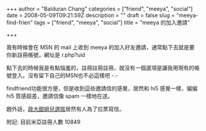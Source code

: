 +++
author = "Balduran Chang"
categories = ["friend", "meeya", "social"]
date = 2008-05-09T09:21:59Z
description = ""
draft = false
slug = "meeya-find-frien"
tags = ["friend", "meeya", "social"]
title = "meeya 的加入邀請"

+++


我有時候會在 MSN 的 mail 上收到 meeya 的加入好友邀請，通常點下去就是要你新註冊帳號，網址是 r.php?uid

點下去的時候我是有點惱羞的，註冊註冊註冊，就沒有一個選項是讓我用現有的帳號登入。沒有留下自己的MSN也不必這樣吧 -.-

findfriend功能很方便，但是收到這些邀請信的感覺，居然和 hi5 感覺一樣，偏偏 hi5 質感超差，邀請信像 spam 一樣地在送。

題外話，[政大甜姐兒選拔](http://nccubeauty.meeya.cc/index.php/vote/)居然有人為了拉票寫信。

附記: 目前米亞註冊人數 10849

